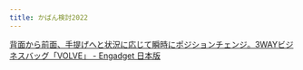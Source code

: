 ```yaml
---
title: かばん検討2022
---
```


[背面から前面、手提げへと状況に応じて瞬時にポジションチェンジ。3WAYビジネスバッグ「VOLVE」 - Engadget 日本版](https://japanese.engadget.com/volve-3-position-bag-055040268.html?2)
